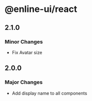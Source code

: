 # @enline-ui/react

## 2.1.0

### Minor Changes

- Fix Avatar size

## 2.0.0

### Major Changes

- Add display name to all components
